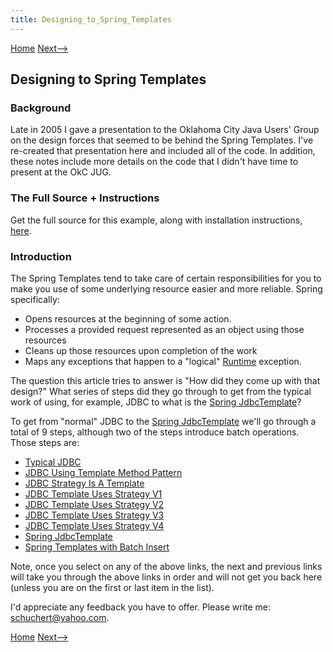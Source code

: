 ```yaml
---
title: Designing_to_Spring_Templates
---
```

[Home](home) [Next-->](Spring_Templates_Typical_JDBC)

## Designing to Spring Templates

### Background
Late in 2005 I gave a presentation to the Oklahoma City Java Users' Group on the design forces that seemed to be behind the Spring Templates. I've re-created that presentation here and included all of the code. In addition, these notes include more details on the code that I didn't have time to present at the OkC JUG.

### The Full Source + Instructions
Get the full source for this example, along with installation instructions, [here](Designing_to_Spring_Templates_Source).

### Introduction
The Spring Templates tend to take care of certain responsibilities for you to make you use of some underlying resource easier and more reliable. Spring specifically:
* Opens resources at the beginning of some action.
* Processes a provided request represented as an object using those resources
* Cleans up those resources upon completion of the work
* Maps any exceptions that happen to a "logical" [Runtime](http://java.sun.com/j2se/1.5.0/docs/api/java/lang/Runtime.html) exception.

The question this article tries to answer is "How did they come up with that design?" What series of steps did they go through to get from the typical work of using, for example, JDBC to what is the [Spring JdbcTemplate](http://www.springframework.org/docs/api/org/springframework/jdbc/core/JdbcTemplate.html)?

To get from "normal" JDBC to the [Spring JdbcTemplate](http://www.springframework.org/docs/api/org/springframework/jdbc/core/JdbcTemplate.html) we'll go through a total of 9 steps, although two of the steps introduce batch operations. Those steps are:

* [Typical JDBC](Spring_Templates_Typical_JDBC)
* [JDBC Using Template Method Pattern](Spring_Templates_JDBC_Using_Template_Method_Pattern)
* [JDBC Strategy Is A Template](Spring_Templates_JDBC_Strategy_Is_A_Template)
* [JDBC Template Uses Strategy V1](Spring_Templates_JDBC_Template_Uses_Strategy_V1)
* [JDBC Template Uses Strategy V2](Spring_Templates_JDBC_Template_Uses_Strategy_V2)
* [JDBC Template Uses Strategy V3](Spring_Templates_JDBC_Template_Uses_Strategy_V3)
* [JDBC Template Uses Strategy V4](Spring_Templates_JDBC_Template_Uses_Strategy_V4)
* [Spring JdbcTemplate](Spring_Templates_JdbcTemplate)
* [Spring Templates with Batch Insert](Spring_Templates_JdbcTemplate_With_Batch_Insert)

Note, once you select on any of the above links, the next and previous links will take you through the above links in order and will not get you back here (unless you are on the first or last item in the list).

I'd appreciate any feedback you have to offer. Please write me: schuchert@yahoo.com.

[Home](home) [Next-->](Spring_Templates_Typical_JDBC)
